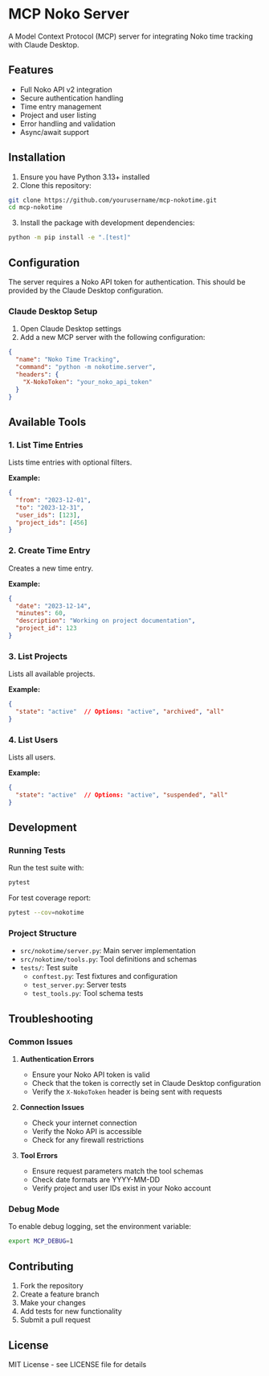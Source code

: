 # MCP Noko Server

A Model Context Protocol (MCP) server for integrating Noko time tracking with Claude Desktop.

## Features

- Full Noko API v2 integration
- Secure authentication handling
- Time entry management
- Project and user listing
- Error handling and validation
- Async/await support

## Installation

1. Ensure you have Python 3.13+ installed
2. Clone this repository:
```bash
git clone https://github.com/yourusername/mcp-nokotime.git
cd mcp-nokotime
```

3. Install the package with development dependencies:
```bash
python -m pip install -e ".[test]"
```

## Configuration

The server requires a Noko API token for authentication. This should be provided by the Claude Desktop configuration.

### Claude Desktop Setup

1. Open Claude Desktop settings
2. Add a new MCP server with the following configuration:
```json
{
  "name": "Noko Time Tracking",
  "command": "python -m nokotime.server",
  "headers": {
    "X-NokoToken": "your_noko_api_token"
  }
}
```

## Available Tools

### 1. List Time Entries
Lists time entries with optional filters.

**Example:**
```json
{
  "from": "2023-12-01",
  "to": "2023-12-31",
  "user_ids": [123],
  "project_ids": [456]
}
```

### 2. Create Time Entry
Creates a new time entry.

**Example:**
```json
{
  "date": "2023-12-14",
  "minutes": 60,
  "description": "Working on project documentation",
  "project_id": 123
}
```

### 3. List Projects
Lists all available projects.

**Example:**
```json
{
  "state": "active"  // Options: "active", "archived", "all"
}
```

### 4. List Users
Lists all users.

**Example:**
```json
{
  "state": "active"  // Options: "active", "suspended", "all"
}
```

## Development

### Running Tests

Run the test suite with:
```bash
pytest
```

For test coverage report:
```bash
pytest --cov=nokotime
```

### Project Structure

- `src/nokotime/server.py`: Main server implementation
- `src/nokotime/tools.py`: Tool definitions and schemas
- `tests/`: Test suite
  - `conftest.py`: Test fixtures and configuration
  - `test_server.py`: Server tests
  - `test_tools.py`: Tool schema tests

## Troubleshooting

### Common Issues

1. **Authentication Errors**
   - Ensure your Noko API token is valid
   - Check that the token is correctly set in Claude Desktop configuration
   - Verify the `X-NokoToken` header is being sent with requests

2. **Connection Issues**
   - Check your internet connection
   - Verify the Noko API is accessible
   - Check for any firewall restrictions

3. **Tool Errors**
   - Ensure request parameters match the tool schemas
   - Check date formats are YYYY-MM-DD
   - Verify project and user IDs exist in your Noko account

### Debug Mode

To enable debug logging, set the environment variable:
```bash
export MCP_DEBUG=1
```

## Contributing

1. Fork the repository
2. Create a feature branch
3. Make your changes
4. Add tests for new functionality
5. Submit a pull request

## License

MIT License - see LICENSE file for details
